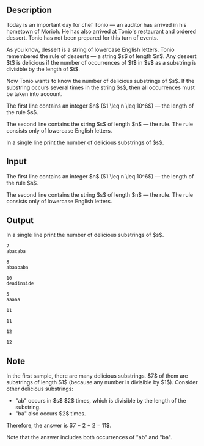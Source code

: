 ## Description

<div><p>Today is an important day for chef Tonio — an auditor has arrived in his hometown of Morioh. He has also arrived at Tonio's restaurant and ordered dessert. Tonio has not been prepared for this turn of events.</p><p>As you know, dessert is a string of lowercase English letters. Tonio remembered the rule of desserts&nbsp;— a string $s$ of length $n$. Any dessert $t$ is <span class="tex-font-style-it">delicious</span> if the number of occurrences of $t$ in $s$ as a substring is <span class="tex-font-style-bf">divisible</span> by the length of $t$.</p><p>Now Tonio wants to know the number of delicious substrings of $s$. If the substring occurs several times in the string $s$, then all occurrences must be taken into account.</p></div><div class="input-specification"><p>The first line contains an integer $n$ ($1 \leq n \leq 10^6$) — the length of the rule $s$.</p><p>The second line contains the string $s$ of length $n$ — the rule. The rule consists only of lowercase English letters.</p></div><div class="output-specification"><p>In a single line print the number of delicious substrings of $s$.</p></div>

## Input

<p>The first line contains an integer $n$ ($1 \leq n \leq 10^6$) — the length of the rule $s$.</p><p>The second line contains the string $s$ of length $n$ — the rule. The rule consists only of lowercase English letters.</p>

## Output

<p>In a single line print the number of delicious substrings of $s$.</p>





```input1
7
abacaba
```




```input2
8
abaababa
```




```input3
10
deadinside
```




```input4
5
aaaaa
```




```output1
11
```




```output2
11
```




```output3
12
```




```output4
12
```



## Note

<p>In the first sample, there are many delicious substrings. $7$ of them are substrings of length $1$ (<span class="tex-font-style-it">because any number is divisible by $1$</span>). Consider other delicious substrings:</p><ul> <li> "<span class="tex-font-style-tt">ab</span>" occurs in $s$ $2$ times, which is divisible by the length of the substring. </li><li> "<span class="tex-font-style-tt">ba</span>" also occurs $2$ times. </li></ul><p>Therefore, the answer is $7 + 2 + 2 = 11$.</p><p>Note that the answer includes both occurrences of "<span class="tex-font-style-tt">ab</span>" and "<span class="tex-font-style-tt">ba</span>".</p>
